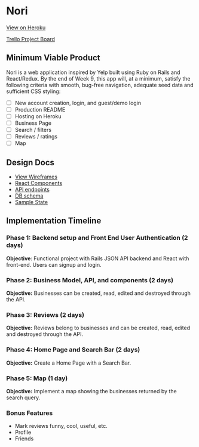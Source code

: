 # Nori

[View on Heroku][heroku]

[Trello Project Board][trello]

[heroku]: https://sushi-nori.herokuapp.com
[trello]: https://trello.com/b/qKH8BJFk/nori

## Minimum Viable Product

Nori is a web application inspired by Yelp built using Ruby on Rails and React/Redux. By the end of Week 9, this app will, at a minimum, satisfy the following criteria with smooth, bug-free navigation, adequate seed data and sufficient CSS styling:

- [ ] New account creation, login, and guest/demo login
- [ ] Production README
- [ ] Hosting on Heroku
- [ ] Business Page
- [ ] Search / filters
- [ ] Reviews / ratings
- [ ] Map

## Design Docs
* [View Wireframes](https://github.com/codecrutch/Nori/tree/master/docs/wireframes)
* [React Components][components]
* [API endpoints][api-endpoints]
* [DB schema][schema]
* [Sample State][sample-state]

[components]: component-hierarchy.md
[sample-state]: sample-state.md
[api-endpoints]: api-endpoints.md
[schema]: schema.md

## Implementation Timeline

### Phase 1: Backend setup and Front End User Authentication (2 days)

**Objective**: Functional project with Rails JSON API backend and React with front-end.  Users can signup and login.

### Phase 2: Business Model, API, and components (2 days)

**Objective:** Businesses can be created, read, edited and destroyed through the API.

### Phase 3: Reviews (2 days)

**Objective:** Reviews belong to businesses and can be created, read, edited and destroyed through the API.

### Phase 4: Home Page and Search Bar (2 days)

**Objective:** Create a Home Page with a Search Bar.

### Phase 5: Map (1 day)

**Objective:** Implement a map showing the businesses returned by the search query.

### Bonus Features

* Mark reviews funny, cool, useful, etc.
* Profile
* Friends
